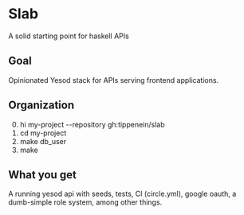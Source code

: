 # Slab

A solid starting point for haskell APIs

## Goal

Opinionated Yesod stack for APIs serving frontend applications.

## Organization

0. hi my-project --repository gh:tippenein/slab
1. cd my-project
2. make db_user
3. make

## What you get

A running yesod api with seeds, tests, CI (circle.yml), google oauth, a dumb-simple role system, among other things.

